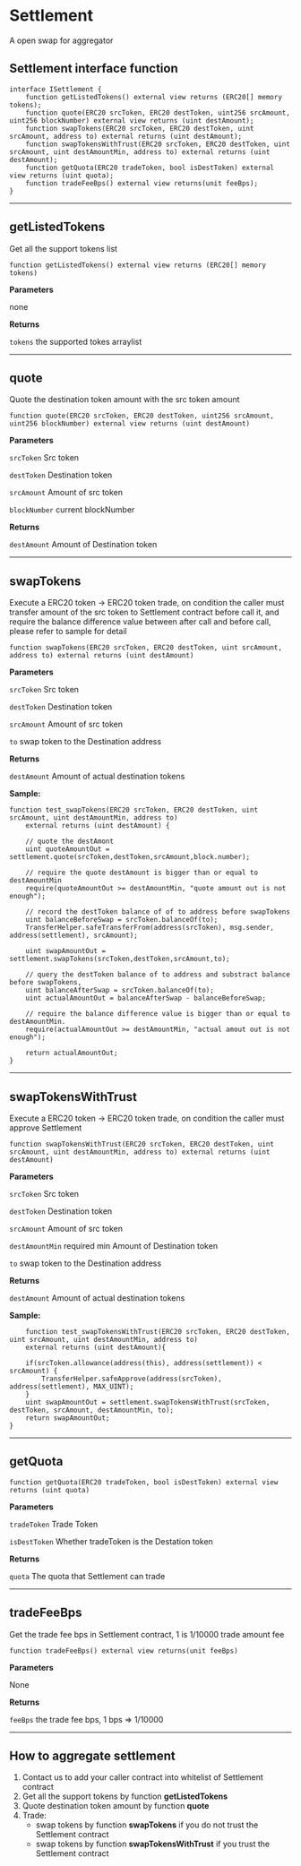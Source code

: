 # Settlement
A open swap for aggregator

## Settlement interface function
```
interface ISettlement {
    function getListedTokens() external view returns (ERC20[] memory tokens);
    function quote(ERC20 srcToken, ERC20 destToken, uint256 srcAmount, uint256 blockNumber) external view returns (uint destAmount); 
    function swapTokens(ERC20 srcToken, ERC20 destToken, uint srcAmount, address to) external returns (uint destAmount);
    function swapTokensWithTrust(ERC20 srcToken, ERC20 destToken, uint srcAmount, uint destAmountMin, address to) external returns (uint destAmount);
    function getQuota(ERC20 tradeToken, bool isDestToken) external view returns (uint quota);
    function tradeFeeBps() external view returns(unit feeBps);
}
```

---


## getListedTokens
Get all the support tokens list

```
function getListedTokens() external view returns (ERC20[] memory tokens)
```

**Parameters**

none

**Returns**

`tokens`  the supported tokes arraylist

---


## quote
Quote the destination token amount with the src token amount

```
function quote(ERC20 srcToken, ERC20 destToken, uint256 srcAmount, uint256 blockNumber) external view returns (uint destAmount)
```

**Parameters**

`srcToken` Src token 

`destToken` Destination token  

`srcAmount` Amount of src token 

`blockNumber` current blockNumber 

**Returns**

`destAmount`  Amount of Destination token  

---


## swapTokens
Execute a ERC20 token -> ERC20 token trade, on condition the caller must transfer amount of the src token to Settlement contract before call it, and require the balance difference value between after call and before call, please refer to sample for detail

```
function swapTokens(ERC20 srcToken, ERC20 destToken, uint srcAmount, address to) external returns (uint destAmount)
```

**Parameters**

`srcToken` Src token 

`destToken` Destination token  

`srcAmount` Amount of src token 

`to` swap token to the Destination address

**Returns**

`destAmount`   Amount of actual destination tokens 

**Sample:**
```
function test_swapTokens(ERC20 srcToken, ERC20 destToken, uint srcAmount, uint destAmountMin, address to) 
    external returns (uint destAmount) {
        
    // quote the destAmont 
    uint quoteAmountOut = settlement.quote(srcToken,destToken,srcAmount,block.number);

    // require the quote destAmount is bigger than or equal to destAmountMin
    require(quoteAmountOut >= destAmountMin, "quote amount out is not enough");
    
    // record the destToken balance of of to address before swapTokens
    uint balanceBeforeSwap = srcToken.balanceOf(to);
    TransferHelper.safeTransferFrom(address(srcToken), msg.sender, address(settlement), srcAmount);
    
    uint swapAmountOut = settlement.swapTokens(srcToken,destToken,srcAmount,to);

    // query the destToken balance of to address and substract balance before swapTokens, 
    uint balanceAfterSwap = srcToken.balanceOf(to);
    uint actualAmountOut = balanceAfterSwap - balanceBeforeSwap;

    // require the balance difference value is bigger than or equal to destAmountMin.
    require(actualAmountOut >= destAmountMin, "actual amout out is not enough");
    
    return actualAmountOut;
}
```

---

## swapTokensWithTrust
Execute a ERC20 token -> ERC20 token trade, on condition the caller must approve Settlement

```
function swapTokensWithTrust(ERC20 srcToken, ERC20 destToken, uint srcAmount, uint destAmountMin, address to) external returns (uint destAmount)
```

**Parameters**

`srcToken` Src token 

`destToken` Destination token  

`srcAmount` Amount of src token 

`destAmountMin` required min Amount of Destination token 

`to` swap token to the Destination address

**Returns**

`destAmount`  Amount of actual destination tokens 

**Sample:**
```
    function test_swapTokensWithTrust(ERC20 srcToken, ERC20 destToken, uint srcAmount, uint destAmountMin, address to) 
    external returns (uint destAmount){

    if(srcToken.allowance(address(this), address(settlement)) < srcAmount) {
        TransferHelper.safeApprove(address(srcToken), address(settlement), MAX_UINT);
    } 
    uint swapAmountOut = settlement.swapTokensWithTrust(srcToken, destToken, srcAmount, destAmountMin, to);
    return swapAmountOut;
}
```


---

## getQuota

```
function getQuota(ERC20 tradeToken, bool isDestToken) external view returns (uint quota)
```

**Parameters**

`tradeToken`  Trade Token 

`isDestToken`  Whether tradeToken is the Destation token 

**Returns**

`quota` The quota that Settlement can trade 


---

## tradeFeeBps
Get the trade fee bps in Settlement contract,  1 is 1/10000 trade amount fee 

```
function tradeFeeBps() external view returns(unit feeBps)
```

**Parameters**

None

**Returns**

`feeBps` the trade fee bps, 1 bps => 1/10000


---


## How to aggregate settlement

1. Contact us to add your caller contract into whitelist of Settlement contract
2. Get all the support tokens by function **getListedTokens**
3. Quote destination token amount by function **quote**  
4. Trade:
    - swap tokens by function **swapTokens** if you do not trust the Settlement contract
    - swap tokens by function **swapTokensWithTrust** if you trust the Settlement contract



